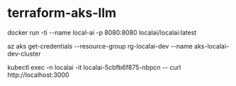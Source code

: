 # terraform-aks-llm


docker run -ti --name local-ai -p 8080:8080 localai/localai:latest

az aks get-credentials --resource-group rg-localai-dev --name aks-localai-dev-cluster

kubectl exec -n localai -it localai-5cbfb6f875-nbpcn -- curl http://localhost:3000
